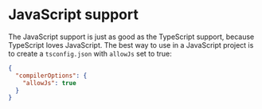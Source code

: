 # JavaScript support

The JavaScript support is just as good as the TypeScript support, because TypeScript loves JavaScript. The best way to use in a JavaScript project is to create a `tsconfig.json` with `allowJs` set to true:

```json
{
  "compilerOptions": {
    "allowJs": true
  }
}
```
